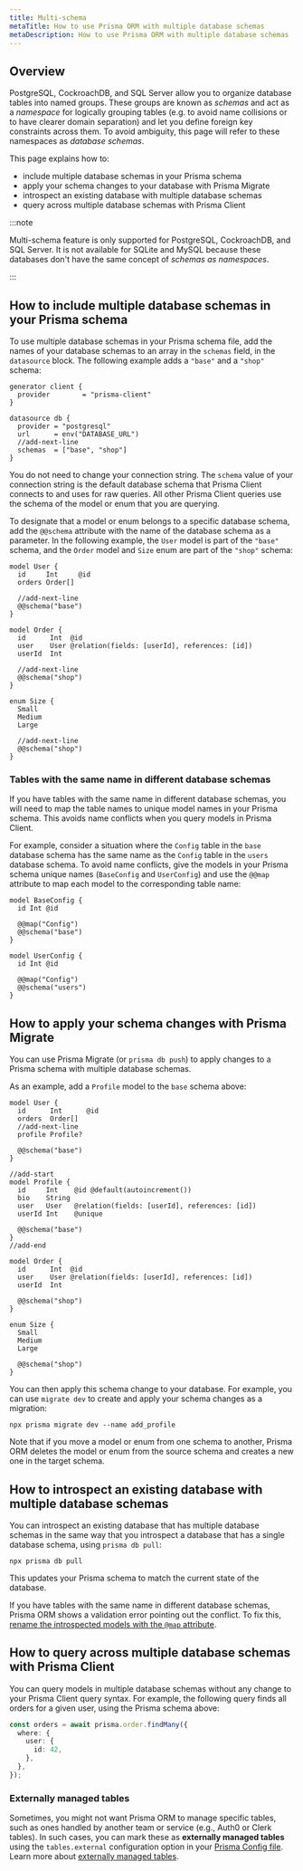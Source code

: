 ```yaml
---
title: Multi-schema
metaTitle: How to use Prisma ORM with multiple database schemas
metaDescription: How to use Prisma ORM with multiple database schemas
---
```


## Overview

PostgreSQL, CockroachDB, and SQL Server allow you to organize database tables into named groups. These groups are known as _schemas_ and act as a _namespace_ for logically grouping tables (e.g. to avoid name collisions or to have clearer domain separation) and let you define foreign key constraints across them. To avoid ambiguity, this page will refer to these namespaces as _database schemas_.

This page explains how to:

- include multiple database schemas in your Prisma schema
- apply your schema changes to your database with Prisma Migrate
- introspect an existing database with multiple database schemas
- query across multiple database schemas with Prisma Client

:::note

Multi-schema feature is only supported for PostgreSQL, CockroachDB, and SQL Server. It is not available for SQLite and MySQL because these databases don't have the same concept of _schemas as namespaces_.

:::

## How to include multiple database schemas in your Prisma schema

To use multiple database schemas in your Prisma schema file, add the names of your database schemas to an array in the `schemas` field, in the `datasource` block. The following example adds a `"base"` and a `"shop"` schema:

```prisma file=schema.prisma
generator client {
  provider        = "prisma-client"
}

datasource db {
  provider = "postgresql"
  url      = env("DATABASE_URL")
  //add-next-line
  schemas  = ["base", "shop"]
}
```

You do not need to change your connection string. The `schema` value of your connection string is the default database schema that Prisma Client connects to and uses for raw queries. All other Prisma Client queries use the schema of the model or enum that you are querying.

To designate that a model or enum belongs to a specific database schema, add the `@@schema` attribute with the name of the database schema as a parameter. In the following example, the `User` model is part of the `"base"` schema, and the `Order` model and `Size` enum are part of the `"shop"` schema:

```prisma file=schema.prisma
model User {
  id     Int     @id
  orders Order[]

  //add-next-line
  @@schema("base")
}

model Order {
  id      Int  @id
  user    User @relation(fields: [userId], references: [id])
  userId  Int

  //add-next-line
  @@schema("shop")
}

enum Size {
  Small
  Medium
  Large

  //add-next-line
  @@schema("shop")
}
```

### Tables with the same name in different database schemas

If you have tables with the same name in different database schemas, you will need to map the table names to unique model names in your Prisma schema. This avoids name conflicts when you query models in Prisma Client.

For example, consider a situation where the `Config` table in the `base` database schema has the same name as the `Config` table in the `users` database schema. To avoid name conflicts, give the models in your Prisma schema unique names (`BaseConfig` and `UserConfig`) and use the `@@map` attribute to map each model to the corresponding table name:

```prisma file=schema.prisma
model BaseConfig {
  id Int @id

  @@map("Config")
  @@schema("base")
}

model UserConfig {
  id Int @id

  @@map("Config")
  @@schema("users")
}
```

## How to apply your schema changes with Prisma Migrate

You can use Prisma Migrate (or `prisma db push`) to apply changes to a Prisma schema with multiple database schemas.

As an example, add a `Profile` model to the `base` schema above:

```prisma file=schema.prisma
model User {
  id      Int      @id
  orders  Order[]
  //add-next-line
  profile Profile?

  @@schema("base")
}

//add-start
model Profile {
  id     Int    @id @default(autoincrement())
  bio    String
  user   User   @relation(fields: [userId], references: [id])
  userId Int    @unique

  @@schema("base")
}
//add-end

model Order {
  id      Int  @id
  user    User @relation(fields: [userId], references: [id])
  userId  Int

  @@schema("shop")
}

enum Size {
  Small
  Medium
  Large

  @@schema("shop")
}
```

You can then apply this schema change to your database. For example, you can use `migrate dev` to create and apply your schema changes as a migration:

```terminal
npx prisma migrate dev --name add_profile
```

Note that if you move a model or enum from one schema to another, Prisma ORM deletes the model or enum from the source schema and creates a new one in the target schema.

## How to introspect an existing database with multiple database schemas

You can introspect an existing database that has multiple database schemas in the same way that you introspect a database that has a single database schema, using `prisma db pull`:

```terminal
npx prisma db pull
```

This updates your Prisma schema to match the current state of the database.

If you have tables with the same name in different database schemas, Prisma ORM shows a validation error pointing out the conflict. To fix this, [rename the introspected models with the `@map` attribute](#tables-with-the-same-name-in-different-database-schemas).

## How to query across multiple database schemas with Prisma Client

You can query models in multiple database schemas without any change to your Prisma Client query syntax. For example, the following query finds all orders for a given user, using the Prisma schema above:

```ts
const orders = await prisma.order.findMany({
  where: {
    user: {
      id: 42,
    },
  },
});
```

### Externally managed tables

Sometimes, you might not want Prisma ORM to manage specific tables, such as ones handled by another team or service (e.g., Auth0 or Clerk tables). In such cases, you can mark these as **externally managed tables** using the `tables.external` configuration option in your [Prisma Config file](/orm/reference/prisma-config-reference#tablesexternal-and-enumsexternal). Learn more about [externally managed tables](/orm/prisma-schema/data-model/externally-managed-tables).
